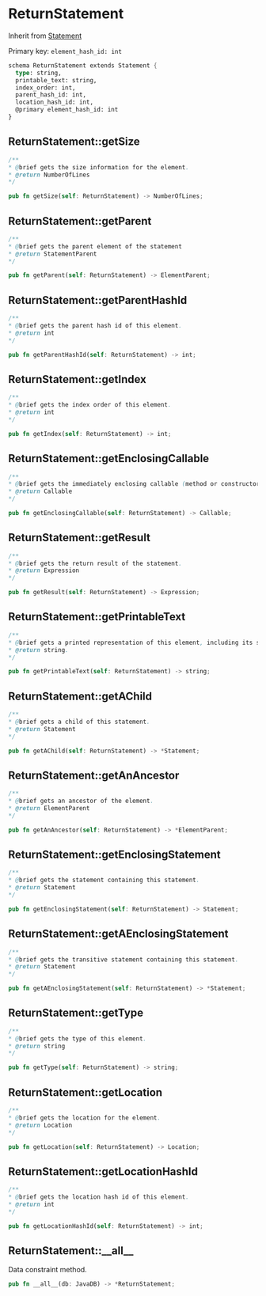 # ReturnStatement

Inherit from [Statement](./Statement.md)

Primary key: `element_hash_id: int`

```rust
schema ReturnStatement extends Statement {
  type: string,
  printable_text: string,
  index_order: int,
  parent_hash_id: int,
  location_hash_id: int,
  @primary element_hash_id: int
}
```
## ReturnStatement::getSize

```java
/**
* @brief gets the size information for the element.
* @return NumberOfLines
*/
```
```rust
pub fn getSize(self: ReturnStatement) -> NumberOfLines;
```
## ReturnStatement::getParent

```java
/**
* @brief gets the parent element of the statement
* @return StatementParent 
*/
```
```rust
pub fn getParent(self: ReturnStatement) -> ElementParent;
```
## ReturnStatement::getParentHashId

```java
/**
* @brief gets the parent hash id of this element.
* @return int
*/
```
```rust
pub fn getParentHashId(self: ReturnStatement) -> int;
```
## ReturnStatement::getIndex

```java
/**
* @brief gets the index order of this element.
* @return int
*/
```
```rust
pub fn getIndex(self: ReturnStatement) -> int;
```
## ReturnStatement::getEnclosingCallable

```java
/**
* @brief gets the immediately enclosing callable (method or constructor) whose body contains this statement.
* @return Callable 
*/
```
```rust
pub fn getEnclosingCallable(self: ReturnStatement) -> Callable;
```
## ReturnStatement::getResult

```java
/**
* @brief gets the return result of the statement.
* @return Expression 
*/
```
```rust
pub fn getResult(self: ReturnStatement) -> Expression;
```
## ReturnStatement::getPrintableText

```java
/**
* @brief gets a printed representation of this element, including its structure where applicable.
* @return string.
*/
```
```rust
pub fn getPrintableText(self: ReturnStatement) -> string;
```
## ReturnStatement::getAChild

```java
/**
* @brief gets a child of this statement.
* @return Statement 
*/
```
```rust
pub fn getAChild(self: ReturnStatement) -> *Statement;
```
## ReturnStatement::getAnAncestor

```java
/**
* @brief gets an ancestor of the element.
* @return ElementParent 
*/
```
```rust
pub fn getAnAncestor(self: ReturnStatement) -> *ElementParent;
```
## ReturnStatement::getEnclosingStatement

```java
/**
* @brief gets the statement containing this statement.
* @return Statement 
*/
```
```rust
pub fn getEnclosingStatement(self: ReturnStatement) -> Statement;
```
## ReturnStatement::getAEnclosingStatement

```java
/**
* @brief gets the transitive statement containing this statement.
* @return Statement 
*/
```
```rust
pub fn getAEnclosingStatement(self: ReturnStatement) -> *Statement;
```
## ReturnStatement::getType

```java
/**
* @brief gets the type of this element.
* @return string
*/
```
```rust
pub fn getType(self: ReturnStatement) -> string;
```
## ReturnStatement::getLocation

```java
/**
* @brief gets the location for the element.
* @return Location
*/
```
```rust
pub fn getLocation(self: ReturnStatement) -> Location;
```
## ReturnStatement::getLocationHashId

```java
/**
* @brief gets the location hash id of this element.
* @return int
*/
```
```rust
pub fn getLocationHashId(self: ReturnStatement) -> int;
```
## ReturnStatement::\_\_all\_\_

Data constraint method.

```rust
pub fn __all__(db: JavaDB) -> *ReturnStatement;
```
